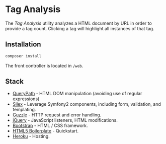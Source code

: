 # Tag Analysis

The *Tag Analysis* utility analyzes a HTML document by URL in order to provide a tag count. Clicking a tag will highlight all instances of that tag.

## Installation

```bash
composer install
```

The front controller is located in `/web`.

## Stack

* [QueryPath](http://querypath.org/) - HTML DOM manipulation (avoiding use of regular expressions)
* [Silex](http://silex.sensiolabs.org/) - Leverage Symfony2 components, including form, validation, and templating.
* [Guzzle](http://docs.guzzlephp.org/en/latest/) - HTTP request and error handling.
* [jQuery](https://jquery.com/) - JavaScript listeners, HTML modifications.
* [Bootstrap](http://getbootstrap.com/) - HTML / CSS framework.
* [HTML5 Boilerplate](https://html5boilerplate.com/) - Quickstart.
* [Heroku](https://www.heroku.com/) - Hosting.
